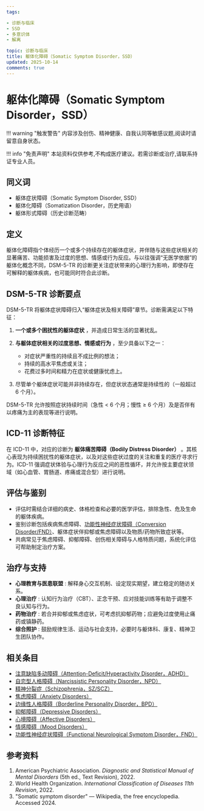 ```yaml
---
tags:

- 诊断与临床
- SSD
- 多意识体
- 解离

topic: 诊断与临床
title: 躯体化障碍（Somatic Symptom Disorder，SSD）
updated: 2025-10-14
comments: true
---
```


# 躯体化障碍（Somatic Symptom Disorder，SSD）

!!! warning "触发警告"
    内容涉及创伤、精神健康、自我认同等敏感议题,阅读时请留意自身状态。

!!! info "免责声明"
    本站资料仅供参考,不构成医疗建议。若需诊断或治疗,请联系持证专业人员。

## 同义词

- 躯体症状障碍（Somatic Symptom Disorder, SSD）
- 躯体化障碍（Somatization Disorder，历史用语）
- 躯体形式障碍（历史诊断范畴）

## 定义

躯体化障碍指个体经历一个或多个持续存在的躯体症状，并伴随与这些症状相关的显著痛苦、功能损害及过度的思想、情感或行为反应。与以往强调“无医学依据”的躯体化概念不同，DSM-5-TR 的诊断更关注症状带来的心理行为影响，即使存在可解释的躯体疾病，也可能同时符合此诊断。

## DSM-5-TR 诊断要点

DSM-5-TR 将躯体症状障碍归入“躯体症状及相关障碍”章节。诊断需满足以下特征：

1. **一个或多个困扰性的躯体症状** ，并造成日常生活的显著扰乱。
2. **与躯体症状相关的过度思想、情感或行为** ，至少具备以下之一：

    - 对症状严重性的持续且不成比例的想法；
    - 持续的高水平焦虑或关注；
    - 花费过多时间和精力在症状或健康忧虑上。
3. 尽管单个躯体症状可能并非持续存在，但症状状态通常是持续性的（一般超过 6 个月）。

DSM-5-TR 允许按照症状持续时间（急性 < 6 个月；慢性 ≥ 6 个月）及是否伴有以疼痛为主的表现等进行说明。

## ICD-11 诊断特征

在 ICD-11 中，对应的诊断为 **躯体痛苦障碍（Bodily Distress Disorder）** 。其核心表现为持续困扰性的躯体症状，以及对这些症状过度的关注和重复的医疗寻求行为。ICD-11 强调症状体验与心理行为反应之间的恶性循环，并允许按主要症状领域（如心血管、胃肠道、疼痛或混合型）进行说明。

## 评估与鉴别

- 评估时需结合详细的病史、体格检查和必要的医学评估，排除急性、危及生命的躯体疾病。
- 鉴别诊断包括疾病焦虑障碍、[功能性神经症状障碍（Conversion Disorder/FND）](Conversion-Disorder-FND.md)、躯体症状伴抑郁或焦虑障碍以及物质/药物所致症状等。
- 共病常见于焦虑障碍、抑郁障碍、创伤相关障碍与人格特质问题，系统化评估可帮助制定治疗方案。

## 治疗与支持

- **心理教育与医患联盟** : 解释身心交互机制、设定现实期望，建立稳定的随访关系。
- **心理治疗** : 认知行为治疗（CBT）、正念干预、应对技能训练等有助于调整不良认知与行为。
- **药物治疗** : 若合并抑郁或焦虑症状，可考虑抗抑郁药物；应避免过度使用止痛药或镇静药。
- **综合照护** : 鼓励规律生活、运动与社会支持，必要时与躯体科、康复、精神卫生团队协作。

## 相关条目

- [注意缺陷多动障碍（Attention-Deficit/Hyperactivity Disorder，ADHD）](Attention-Deficit-Hyperactivity-Disorder-ADHD.md)
- [自恋型人格障碍（Narcissistic Personality Disorder，NPD）](Narcissistic-Personality-Disorder-NPD.md)
- [精神分裂症（Schizophrenia，SZ/SCZ）](Schizophrenia-SZ.md)
- [焦虑障碍（Anxiety Disorders）](Anxiety-Disorders.md)
- [边缘性人格障碍（Borderline Personality Disorder，BPD）](Borderline-Personality-Disorder-BPD.md)
- [抑郁障碍（Depressive Disorders）](Depressive-Disorders.md)
- [心境障碍（Affective Disorders）](Affective-Disorders.md)
- [情感障碍（Mood Disorders）](Mood-Disorders.md)
- [功能性神经症状障碍（Functional Neurological Symptom Disorder，FND）](Conversion-Disorder-FND.md)

## 参考资料

1. American Psychiatric Association. _Diagnostic and Statistical Manual of Mental Disorders_ (5th ed., Text Revision), 2022.
2. World Health Organization. _International Classification of Diseases 11th Revision_, 2022.
3. "Somatic symptom disorder" — Wikipedia, the free encyclopedia. Accessed 2024.
